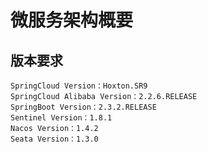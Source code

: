 # 微服务架构概要
## 版本要求
    SpringCloud Version：Hoxton.SR9
    SpringCloud Alibaba Version：2.2.6.RELEASE
    SpringBoot Version：2.3.2.RELEASE
    Sentinel Version：1.8.1
    Nacos Version：1.4.2
    Seata Version：1.3.0

  











